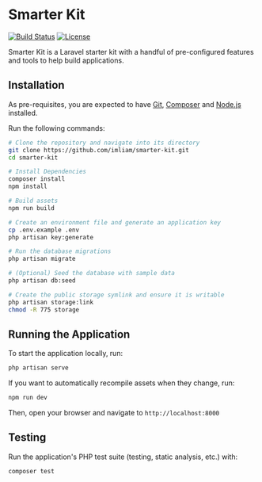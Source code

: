 # Smarter Kit

<p>
<a href="https://github.com/imliam/smarter-kit/actions"><img src="https://github.com/imliam/smarter-kit/workflows/tests/badge.svg" alt="Build Status"></a>
<a href="https://github.com/imliam/smarter-kit/blob/main/LICENSE.md"><img src="https://img.shields.io/badge/License-MIT-blue.svg" alt="License"></a>
</p>

Smarter Kit is a Laravel starter kit with a handful of pre-configured features and tools to help build applications.

## Installation

As pre-requisites, you are expected to have [Git](https://git-scm.com/), [Composer](https://getcomposer.org/) and [Node.js](https://nodejs.org/) installed.

Run the following commands:

```sh
# Clone the repository and navigate into its directory
git clone https://github.com/imliam/smarter-kit.git
cd smarter-kit

# Install Dependencies
composer install
npm install

# Build assets
npm run build

# Create an environment file and generate an application key
cp .env.example .env
php artisan key:generate

# Run the database migrations
php artisan migrate

# (Optional) Seed the database with sample data
php artisan db:seed

# Create the public storage symlink and ensure it is writable
php artisan storage:link
chmod -R 775 storage
```

## Running the Application

To start the application locally, run:

```sh
php artisan serve
```

If you want to automatically recompile assets when they change, run:

```sh
npm run dev
```

Then, open your browser and navigate to `http://localhost:8000`

## Testing

Run the application's PHP test suite (testing, static analysis, etc.) with:

```sh
composer test
```
